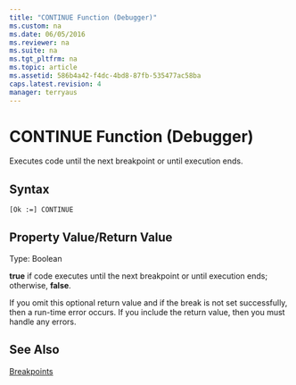 ```yaml
---
title: "CONTINUE Function (Debugger)"
ms.custom: na
ms.date: 06/05/2016
ms.reviewer: na
ms.suite: na
ms.tgt_pltfrm: na
ms.topic: article
ms.assetid: 586b4a42-f4dc-4bd8-87fb-535477ac58ba
caps.latest.revision: 4
manager: terryaus
---
```

# CONTINUE Function (Debugger)
Executes code until the next breakpoint or until execution ends.  
  
## Syntax  
  
```  
[Ok :=] CONTINUE   
```  
  
## Property Value\/Return Value  
 Type: Boolean  
  
 **true** if code executes until the next breakpoint or until execution ends; otherwise, **false**.  
  
 If you omit this optional return value and if the break is not set successfully, then a run\-time error occurs. If you include the return value, then you must handle any errors.  
  
## See Also  
 [Breakpoints](../dynamics-nav/Breakpoints.md)